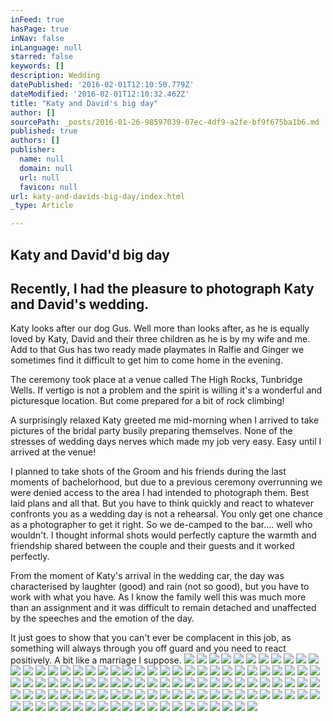 ```yaml
---
inFeed: true
hasPage: true
inNav: false
inLanguage: null
starred: false
keywords: []
description: Wedding
datePublished: '2016-02-01T12:10:50.779Z'
dateModified: '2016-02-01T12:10:32.462Z'
title: "Katy and David's big day"
author: []
sourcePath: _posts/2016-01-26-98597039-07ec-4df9-a2fe-bf9f675ba1b6.md
published: true
authors: []
publisher:
  name: null
  domain: null
  url: null
  favicon: null
url: katy-and-davids-big-day/index.html
_type: Article

---
```

## Katy and David'd big day

## Recently, I had the pleasure to photograph Katy and David's wedding.

Katy looks after our dog Gus. Well more than looks after, as he is 
equally loved by Katy, David and their three children as he is by my 
wife and me. Add to that Gus has two ready made playmates in Ralfie and 
Ginger we sometimes find it difficult to get him to come home in the 
evening.

The ceremony took place at a venue called The High Rocks, Tunbridge 
Wells. If vertigo is not a problem and the spirit is willing it's a 
wonderful and picturesque location. But come prepared for a bit of rock 
climbing!

A surprisingly relaxed Katy greeted me mid-morning when I arrived to 
take pictures of the bridal party busily preparing themselves. None of 
the stresses of wedding days nerves which made my job very easy. Easy 
until I arrived at the venue!

I planned to take shots of the Groom and his friends during the last 
moments of bachelorhood, but due to a previous ceremony overrunning we 
were denied access to the area I had intended to photograph them. Best 
laid plans and all that. But you have to think quickly and react to 
whatever confronts you as a wedding day is not a rehearsal. You only get
one chance as a photographer to get it right. So we de-camped to the 
bar.... well who wouldn't. I thought informal shots would perfectly 
capture the warmth and friendship shared between the couple and their 
guests and it worked perfectly.

From the moment of Katy's arrival in the wedding car, the day was 
characterised by laughter (good) and rain (not so good), but you have to
work with what you have. As I know the family well this was much more 
than an assignment and it was difficult to remain detached and 
unaffected by the speeches and the emotion of the day.

It just goes to show that you can't ever be complacent in this job, 
as something will always through you off guard and you need to react 
positively. A bit like a marriage I suppose.
![](https://the-grid-user-content.s3-us-west-2.amazonaws.com/070dac69-782e-4710-98e8-067aa0b9e8d0.jpg)
![](https://the-grid-user-content.s3-us-west-2.amazonaws.com/2e151ef6-8b84-414f-8796-23c60731025c.jpg)
![](https://the-grid-user-content.s3-us-west-2.amazonaws.com/23f48f8c-5bda-4aa5-b938-01294e761714.jpg)
![](https://the-grid-user-content.s3-us-west-2.amazonaws.com/f8c3eaac-bd5f-4d44-b9c6-c3d00d9fa486.jpg)
![](https://the-grid-user-content.s3-us-west-2.amazonaws.com/5fb0dfd7-5133-4a3f-b301-c583ce67e51c.jpg)
![](https://the-grid-user-content.s3-us-west-2.amazonaws.com/25438817-ebb0-4331-8ffb-cf37bc0162d8.jpg)
![](https://the-grid-user-content.s3-us-west-2.amazonaws.com/fd1dc95b-460b-41a5-bf7a-fcc601f0aa93.jpg)
![](https://the-grid-user-content.s3-us-west-2.amazonaws.com/faec2ffd-b5a4-44a1-b3e5-557db86a2961.jpg)
![](https://the-grid-user-content.s3-us-west-2.amazonaws.com/c7320e30-db4b-43eb-9ad6-e02ee1b2ad50.jpg)
![](https://the-grid-user-content.s3-us-west-2.amazonaws.com/a1786027-59d3-4c0b-9c7b-17ce881936e2.jpg)
![](https://the-grid-user-content.s3-us-west-2.amazonaws.com/e759a27c-f80e-486d-a344-9716deb1faba.jpg)
![](https://the-grid-user-content.s3-us-west-2.amazonaws.com/7e7c1cdb-f4a4-4775-a53a-48fbb42ddb30.jpg)
![](https://the-grid-user-content.s3-us-west-2.amazonaws.com/21daa180-bd5e-4d49-baea-2071f710de3d.jpg)
![](https://the-grid-user-content.s3-us-west-2.amazonaws.com/8695e553-e10c-4a8d-a999-92dd922b76a2.jpg)
![](https://the-grid-user-content.s3-us-west-2.amazonaws.com/b6cbf2cc-7b40-4541-949d-992c158daa9d.jpg)
![](https://the-grid-user-content.s3-us-west-2.amazonaws.com/d4464c83-d07c-4aa9-9023-d2a3d93ce909.jpg)
![](https://the-grid-user-content.s3-us-west-2.amazonaws.com/31210e8b-d646-4241-82e3-d931d2d590c5.jpg)
![](https://the-grid-user-content.s3-us-west-2.amazonaws.com/dc80cd11-6c60-4f94-a874-f38f24e9600d.jpg)
![](https://the-grid-user-content.s3-us-west-2.amazonaws.com/e58a221b-4cd0-45ca-9d5f-9716b2d9266d.jpg)
![](https://the-grid-user-content.s3-us-west-2.amazonaws.com/83e2650c-7e40-4bdf-be81-6e19f877539a.jpg)
![](https://the-grid-user-content.s3-us-west-2.amazonaws.com/db09aa6c-20d8-4d89-92c1-fa91100b1511.jpg)
![](https://the-grid-user-content.s3-us-west-2.amazonaws.com/c1b91e16-b002-404e-95b7-21537b4e08d7.jpg)
![](https://the-grid-user-content.s3-us-west-2.amazonaws.com/3b6c2ff7-836c-4f2f-8a08-01e020f981d3.jpg)
![](https://the-grid-user-content.s3-us-west-2.amazonaws.com/a86d2360-8c6a-466e-b79c-676fbf75fca9.jpg)
![](https://the-grid-user-content.s3-us-west-2.amazonaws.com/72182bd2-ba7b-475e-b482-cb0267c312fd.jpg)
![](https://the-grid-user-content.s3-us-west-2.amazonaws.com/1c75a4ae-d740-42a6-a1c2-11f7a2495753.jpg)
![](https://the-grid-user-content.s3-us-west-2.amazonaws.com/0b4a405c-0652-4548-b69d-376a17844723.jpg)
![](https://the-grid-user-content.s3-us-west-2.amazonaws.com/799e75ec-4bc3-43b6-a61f-322e1fe6b4cf.jpg)
![](https://the-grid-user-content.s3-us-west-2.amazonaws.com/c37643c6-604b-4b99-84d2-d92f3cd8b9a9.jpg)
![](https://the-grid-user-content.s3-us-west-2.amazonaws.com/86f97d5c-8e52-4fbb-8bfc-13986b82a271.jpg)
![](https://the-grid-user-content.s3-us-west-2.amazonaws.com/52a4f650-69b3-4649-ad96-7de9f00cbc53.jpg)
![](https://the-grid-user-content.s3-us-west-2.amazonaws.com/5fc24afd-1daa-471d-9730-014a25481c48.jpg)
![](https://the-grid-user-content.s3-us-west-2.amazonaws.com/90074f86-6f7b-42a7-b913-39d096bd0afc.jpg)
![](https://the-grid-user-content.s3-us-west-2.amazonaws.com/523c648f-3df4-43c6-b430-568866e27d00.jpg)
![](https://the-grid-user-content.s3-us-west-2.amazonaws.com/7089ad7e-cdda-4138-b06e-d6f398ba86ef.jpg)
![](https://the-grid-user-content.s3-us-west-2.amazonaws.com/6fd58336-feec-43e3-8daa-da754f4a8b21.jpg)
![](https://the-grid-user-content.s3-us-west-2.amazonaws.com/8c09f63d-d910-4403-bfc9-cf1ac112b9e2.jpg)
![](https://the-grid-user-content.s3-us-west-2.amazonaws.com/e0e26c34-8616-40e5-b70b-dae37a510b35.jpg)
![](https://the-grid-user-content.s3-us-west-2.amazonaws.com/d851c20f-0531-458b-b94f-5e8b6dffad75.jpg)
![](https://the-grid-user-content.s3-us-west-2.amazonaws.com/b28fd4ba-ee49-4db4-8a7e-57fc71d2eb6c.jpg)
![](https://the-grid-user-content.s3-us-west-2.amazonaws.com/6cd42daf-6b4e-4bb9-b6de-ba15d3606545.jpg)
![](https://the-grid-user-content.s3-us-west-2.amazonaws.com/523dd290-24f1-4454-bb38-492750a0046a.jpg)
![](https://the-grid-user-content.s3-us-west-2.amazonaws.com/2e96f3e5-e4b3-40fd-944a-3d050dd09fbb.jpg)
![](https://the-grid-user-content.s3-us-west-2.amazonaws.com/e54b9204-d364-4d97-9001-850d0a903a9a.jpg)
![](https://the-grid-user-content.s3-us-west-2.amazonaws.com/f066aa27-bb43-46e8-aed1-2002ddde0704.jpg)
![](https://the-grid-user-content.s3-us-west-2.amazonaws.com/b6aacfbd-f6c7-4fca-a4e0-f835bb73da7e.jpg)
![](https://the-grid-user-content.s3-us-west-2.amazonaws.com/7f41e4d8-1164-4418-9283-d9cab646efd2.jpg)
![](https://the-grid-user-content.s3-us-west-2.amazonaws.com/c0605649-4ce1-4513-bcfc-473dde18616d.jpg)
![](https://the-grid-user-content.s3-us-west-2.amazonaws.com/6ca44706-9d42-4027-a95f-66c734081845.jpg)
![](https://the-grid-user-content.s3-us-west-2.amazonaws.com/c77026a6-659d-40f8-96bb-a44a77cd4222.jpg)
![](https://the-grid-user-content.s3-us-west-2.amazonaws.com/b4768394-3b50-44fc-8485-9873f728837a.jpg)
![](https://the-grid-user-content.s3-us-west-2.amazonaws.com/cd5f4b3b-539f-403f-8f60-b1508788568a.jpg)
![](https://the-grid-user-content.s3-us-west-2.amazonaws.com/2c8a4959-9e93-4b6d-a6e4-fdbd2a544557.jpg)
![](https://the-grid-user-content.s3-us-west-2.amazonaws.com/8dcc8637-9828-47db-9ac7-d9c4e85e1da6.jpg)
![](https://the-grid-user-content.s3-us-west-2.amazonaws.com/ae3a0798-1833-4a21-8934-f7ec71e4a8e6.jpg)
![](https://the-grid-user-content.s3-us-west-2.amazonaws.com/0c1cc42f-ccf1-4e32-a63a-691261c44bc0.jpg)
![](https://the-grid-user-content.s3-us-west-2.amazonaws.com/f99d1dbe-fdde-4b6c-8a06-028a12fd2c76.jpg)
![](https://the-grid-user-content.s3-us-west-2.amazonaws.com/a7804e43-df00-458c-84b8-627a1298ebf8.jpg)
![](https://the-grid-user-content.s3-us-west-2.amazonaws.com/b4277be5-d73f-4847-b7b4-ccca8cd2aa05.jpg)
![](https://the-grid-user-content.s3-us-west-2.amazonaws.com/1175f66a-2edd-49e8-ba7c-a3d01603ddae.jpg)
![](https://the-grid-user-content.s3-us-west-2.amazonaws.com/76c225b3-23ff-4fdc-bd58-565849cbee57.jpg)
![](https://the-grid-user-content.s3-us-west-2.amazonaws.com/370b6266-d158-4256-b641-783374a382cc.jpg)
![](https://the-grid-user-content.s3-us-west-2.amazonaws.com/da9b99b8-0fa2-4a2d-8a02-76c4cf61edbe.jpg)
![](https://the-grid-user-content.s3-us-west-2.amazonaws.com/330cbf20-8b3a-434b-bddc-066126677d02.jpg)
![](https://the-grid-user-content.s3-us-west-2.amazonaws.com/d9c590bc-bab9-4f6e-9359-2660f9e6c620.jpg)
![](https://the-grid-user-content.s3-us-west-2.amazonaws.com/54cb549a-b551-414e-b218-233f1d0e35cb.jpg)
![](https://the-grid-user-content.s3-us-west-2.amazonaws.com/ee428122-75d4-40f8-9ca7-dda05032488b.jpg)
![](https://the-grid-user-content.s3-us-west-2.amazonaws.com/0dcd3607-594a-4599-8ce2-173ec0ff1384.jpg)
![](https://the-grid-user-content.s3-us-west-2.amazonaws.com/2f41f491-bbd3-437d-a89b-c77a3f577140.jpg)
![](https://the-grid-user-content.s3-us-west-2.amazonaws.com/8275d207-9088-420d-a61b-ca87bdee51f3.jpg)
![](https://the-grid-user-content.s3-us-west-2.amazonaws.com/ecd91e92-6d82-4dab-a8b9-349359b3d825.jpg)
![](https://the-grid-user-content.s3-us-west-2.amazonaws.com/14a2036a-b001-44d1-b614-3d42be8ed58c.jpg)
![](https://the-grid-user-content.s3-us-west-2.amazonaws.com/a8ebfb24-36e0-4706-bf4f-0bf48b7cf8b0.jpg)
![](https://the-grid-user-content.s3-us-west-2.amazonaws.com/0a151823-6839-4a2e-99a9-3d3c4c4f940d.jpg)
![](https://the-grid-user-content.s3-us-west-2.amazonaws.com/b293323f-54ab-4d7d-af4c-5e6eed784293.jpg)
![](https://the-grid-user-content.s3-us-west-2.amazonaws.com/b72ee932-37c6-4506-81b2-e8ae8ca4f6ea.jpg)
![](https://the-grid-user-content.s3-us-west-2.amazonaws.com/dd10eca0-6902-4231-8fe3-31746edd4223.jpg)
![](https://the-grid-user-content.s3-us-west-2.amazonaws.com/93c49164-3ed4-4313-831e-8a8ecf9d2b5b.jpg)
![](https://the-grid-user-content.s3-us-west-2.amazonaws.com/751ac949-7225-46eb-96c6-08c41e682ef1.jpg)
![](https://the-grid-user-content.s3-us-west-2.amazonaws.com/f04e48c5-0bba-4538-b0a4-3b28e3e70926.jpg)
![](https://the-grid-user-content.s3-us-west-2.amazonaws.com/4e02c4b7-31f6-44f9-bf96-7081a45676c8.jpg)
![](https://the-grid-user-content.s3-us-west-2.amazonaws.com/9b96692f-2211-4a14-9752-aa7756a03a70.jpg)
![](https://the-grid-user-content.s3-us-west-2.amazonaws.com/019884c6-6999-4ffa-a00f-2511658abf11.jpg)
![](https://the-grid-user-content.s3-us-west-2.amazonaws.com/baf81443-1250-40e3-8b74-bd28319193df.jpg)
![](https://the-grid-user-content.s3-us-west-2.amazonaws.com/033bf075-6c51-4478-bbdd-a8f5acbe21f6.jpg)
![](https://the-grid-user-content.s3-us-west-2.amazonaws.com/c3ed14ad-041c-4ef8-9d67-92cb806164d2.jpg)
![](https://the-grid-user-content.s3-us-west-2.amazonaws.com/6e5b8d7d-c9f8-4939-961c-995fb927979e.jpg)
![](https://the-grid-user-content.s3-us-west-2.amazonaws.com/734d2522-4f9a-487b-a1d0-5379c66d9949.jpg)
![](https://the-grid-user-content.s3-us-west-2.amazonaws.com/361432e0-5a6a-410c-afc7-28400068a884.jpg)
![](https://the-grid-user-content.s3-us-west-2.amazonaws.com/2c81c18d-e6e5-4e70-9686-d8db88a3ba97.jpg)
![](https://the-grid-user-content.s3-us-west-2.amazonaws.com/ca7a4b71-efcd-4c70-9d7b-23f874108da7.jpg)
![](https://the-grid-user-content.s3-us-west-2.amazonaws.com/a07fbf46-6ec1-4688-85ad-24f07ba0ce5e.jpg)
![](https://the-grid-user-content.s3-us-west-2.amazonaws.com/53220d1d-d504-48f4-b975-03c8c5662a19.jpg)
![](https://the-grid-user-content.s3-us-west-2.amazonaws.com/a974ead6-e153-4a4d-8a9c-8ae85c2bba65.jpg)
![](https://the-grid-user-content.s3-us-west-2.amazonaws.com/903dd135-bf85-44de-b3b6-024775d94848.jpg)
![](https://the-grid-user-content.s3-us-west-2.amazonaws.com/e4f8ea17-cb03-48fc-aaf1-7013b82b1392.jpg)
![](https://the-grid-user-content.s3-us-west-2.amazonaws.com/b9e4310a-d84d-4551-ad3b-413bc6412738.jpg)
![](https://the-grid-user-content.s3-us-west-2.amazonaws.com/ca50eb31-47b9-42d3-bc57-2b5cc03fcd4d.jpg)
![](https://the-grid-user-content.s3-us-west-2.amazonaws.com/98f6093e-f0d1-4f92-9f1a-8c353da4a69a.jpg)
![](https://the-grid-user-content.s3-us-west-2.amazonaws.com/8d0f532f-37ff-46d2-8655-26ca1a71411a.jpg)
![](https://the-grid-user-content.s3-us-west-2.amazonaws.com/38cb182a-5d4a-431a-90c3-99e1e0d7ad85.jpg)
![](https://the-grid-user-content.s3-us-west-2.amazonaws.com/819a27cf-cf3d-450d-90d5-0d10709195a4.jpg)
![](https://the-grid-user-content.s3-us-west-2.amazonaws.com/7f863e01-eb7c-4e19-9eec-40a43451e5ab.jpg)
![](https://the-grid-user-content.s3-us-west-2.amazonaws.com/8ce22902-ff13-40d8-a192-c273ed852cc8.jpg)
![](https://the-grid-user-content.s3-us-west-2.amazonaws.com/e964225f-e17c-41f9-9b6f-f394d01d1d2a.jpg)
![](https://the-grid-user-content.s3-us-west-2.amazonaws.com/156f7fc9-00e6-4ce6-9238-8f7c0cecdbad.jpg)